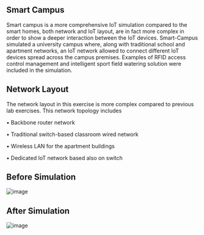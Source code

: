 ## Smart Campus
Smart campus is a more comprehensive IoT simulation compared to the smart homes, both network and IoT layout, are in fact more complex in order to show a deeper interaction between the IoT devices. Smart-Campus simulated a university campus where, along with traditional school and apartment networks, an IoT network allowed to connect different IoT devices spread across the campus premises. Examples of RFID access control management and intelligent sport field watering solution were included in the simulation. 
 

## Network Layout
The network layout in this exercise is more complex compared to previous lab exercises. This network topology includes 

•	Backbone router network

•	Traditional switch-based classroom wired network

•	Wireless LAN for the apartment buildings

•	Dedicated IoT network based also on switch


## Before Simulation
![image](https://user-images.githubusercontent.com/97164074/224149209-36aa4952-75ae-4f9c-8e2f-8a1d169af46f.png)

## After Simulation
![image](https://user-images.githubusercontent.com/97164074/224149183-4bd59d8f-c55c-42f8-8e89-7abde3ea22aa.png)
